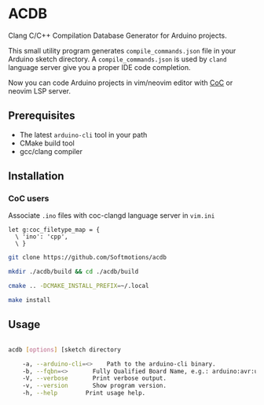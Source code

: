 # ACDB

Clang C/C++ Compilation Database Generator for Arduino projects.

This small utility program generates `compile_commands.json` file in your Arduino sketch directory.
A `compile_commands.json` is used by `cland` language server give you a proper IDE code completion.

Now you can code Arduino projects in vim/neovim editor with [CoC](https://github.com/neoclide/coc.nvim) or neovim LSP server.

## Prerequisites

* The latest `arduino-cli` tool in your path
* CMake build tool
* gcc/clang compiler

## Installation

### CoC users 

Associate `.ino` files with coc-clangd language server in `vim.ini`

```vim
let g:coc_filetype_map = {
  \ 'ino': 'cpp',
  \ }
```


```sh
git clone https://github.com/Softmotions/acdb

mkdir ./acdb/build && cd ./acdb/build

cmake .. -DCMAKE_INSTALL_PREFIX=~/.local

make install
```

## Usage

```sh

acdb [options] [sketch directory

	-a, --arduino-cli=<>	Path to the arduino-cli binary.
	-b, --fqbn=<>		Fully Qualified Board Name, e.g.: arduino:avr:uno
	-V, --verbose		Print verbose output.
	-v, --version		Show program version.
	-h, --help		  Print usage help.
```

